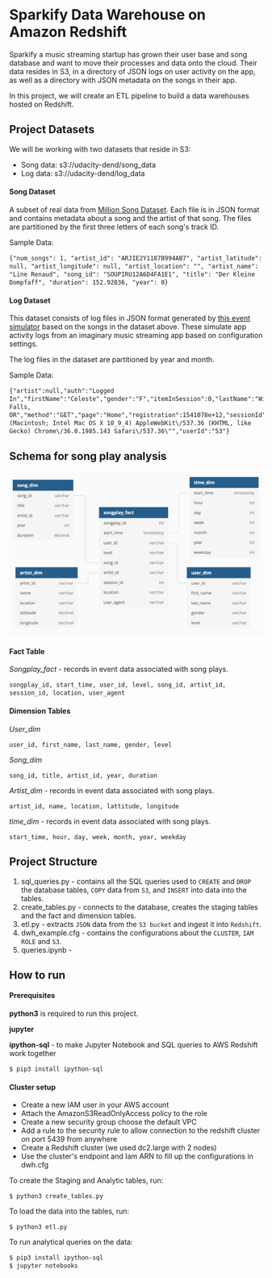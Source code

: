 # Sparkify Data Warehouse on Amazon Redshift

Sparkify a music streaming startup has grown their user base and song database and want to move their processes and data onto the cloud. Their data resides in S3, in a directory of JSON logs on user activity on the app, as well as a directory with JSON metadata on the songs in their app.

In this project, we will create an ETL pipeline to build a data warehouses hosted on Redshift. 

## Project Datasets

We will be working with two datasets that reside in S3:

* Song data: s3://udacity-dend/song_data
* Log data: s3://udacity-dend/log_data

#### Song Dataset

A subset of real data from [Million Song Dataset](http://millionsongdataset.com/). Each file is in JSON format and contains metadata about a song and the artist of that song. The files are partitioned by the first three letters of each song's track ID.

Sample Data:

    {"num_songs": 1, "artist_id": "ARJIE2Y1187B994AB7", "artist_latitude": null, "artist_longitude": null, "artist_location": "", "artist_name": "Line Renaud", "song_id": "SOUPIRU12A6D4FA1E1", "title": "Der Kleine Dompfaff", "duration": 152.92036, "year": 0}

#### Log Dataset

This dataset consists of log files in JSON format generated by [this event simulator](https://github.com/Interana/eventsim) based on the songs in the dataset above. These simulate app activity logs from an imaginary music streaming app based on configuration settings.

The log files in the dataset are partitioned by year and month.

Sample Data:

    {"artist":null,"auth":"Logged In","firstName":"Celeste","gender":"F","itemInSession":0,"lastName":"Williams","length":null,"level":"free","location":"Klamath Falls, OR","method":"GET","page":"Home","registration":1541078e+12,"sessionId":438,"song":null,"status":200,"ts":1541990217796,"userAgent":"\"Mozilla\/5.0 (Macintosh; Intel Mac OS X 10_9_4) AppleWebKit\/537.36 (KHTML, like Gecko) Chrome\/36.0.1985.143 Safari\/537.36\"","userId":"53"}


## Schema for song play analysis

![database_schema](/database_schema.png)

#### Fact Table

*Songplay_fact* - records in event data associated with song plays.

    songplay_id, start_time, user_id, level, song_id, artist_id, session_id, location, user_agent

#### Dimension Tables
 
*User_dim*
 
    user_id, first_name, last_name, gender, level

*Song_dim*

    song_id, title, artist_id, year, duration

*Artist_dim* - records in event data associated with song plays.

    artist_id, name, location, lattitude, longitude
 
*time_dim* - records in event data associated with song plays.

    start_time, hour, day, week, month, year, weekday


## Project Structure

1. sql_queries.py - contains all the SQL queries used to `CREATE` and `DROP` the database tables, `COPY` data from `S3`, and `INSERT` into data into the tables.
2. create_tables.py - connects to the database, creates the staging tables and the fact and dimension tables.
3. etl.py - extracts `JSON` data from the `S3 bucket` and ingest it into `Redshift`. 
4. dwh_example.cfg - contains the configurations about the `CLUSTER`, `IAM ROLE` and `S3`.
5. queries.ipynb - 


## How to run


#### Prerequisites

**python3** is required to run this project.

**jupyter** 

**ipython-sql** - to make Jupyter Notebook and SQL queries to AWS Redshift work together

    $ pip3 install ipython-sql


#### Cluster setup 

* Create a new IAM user in your AWS account
* Attach the AmazonS3ReadOnlyAccess policy to the role
* Create a new security group choose the default VPC 
* Add a rule to the security rule to allow connection to the redshift cluster on port 5439 from anywhere
* Create a Redshift cluster (we used dc2.large with 2 nodes)
* Use the cluster's endpoint and Iam ARN to fill up the configurations in dwh.cfg 


To create the Staging and Analytic tables, run:

    $ python3 create_tables.py

To load the data into the tables, run:

    $ python3 etl.py
    
To run analytical queries on the data:

    $ pip3 install ipython-sql
    $ jupyter notebooks 
